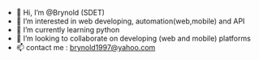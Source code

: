 - 👋 Hi, I’m @Brynold (SDET)
- 👀 I’m interested in web developing, automation(web,mobile) and API 
- 🌱 I’m currently learning python
- 💞️ I’m looking to collaborate on developing (web and mobile) platforms
- 📫 contact me : brynold1997@yahoo.com

